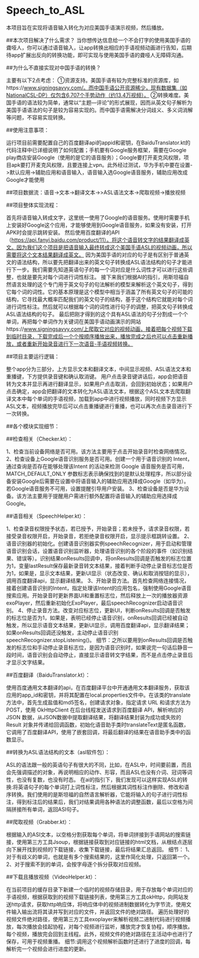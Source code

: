 # Speech_to_ASL
本项目旨在实现将语音输入转化为对应美国手语演示视频，然后播放。

##本次项目解决了什么需求？
当你想传达信息给一个不会打字的使用美国手语的聋哑人，你可以通过语音输入，让app转换出相应的手语视频动画进行告知，后期待app扩展出反向的转换功能，即可实现与使用美国手语的聋哑人无障碍沟通。

##为什么不直接实现对中国手语的转换？

主要有以下2点考虑：
①资源支持。美国手语有较为完整标准的资源库，如https://www.signingsavvy.com/。而中国手语公开资源稀少，现有数据集（如NationalCSL-DP）仅包含6,707个手势动作（约13.4万视频）。
②转换难度。美国手语的语法较为简单，通常以“主题—评论”的形式展现，因而从英文句子解析为美国手语语法的句子是较为容易实现的。而中国手语需解决分词歧义、多义词消解等问题，不容易实现转换。

##使用注意事项：

运行项目前需要配置自己的百度翻译api的appid和密钥，在BaiduTranslator.kt的代码注释中已详细说明了如何配置；手机要有Google服务框架，需要在Google play商店安装Google（使用的是它的语音服务）；Google要打开麦克风权限，项目apk要打开麦克风权限，且要连接上vpn。此外经过测试，华为手机中要在设置->默认应用->辅助应用和语音输入，语音输入选Google语音服务，辅助应用改成Google才能使用

##项目数据流：语音→文本→翻译文本→>ASL语法文本→爬取视频->播放视频

##项目整体实现流程：

首先将语音输入转成文字，这里统一使用了Google的语音服务。使用时需要手机上安装好Google这个应用，才能够使用到Google语音服务，如果没有安装，打开APK时会提示跳转安装。
然后使用百度翻译的API（https://api.fanyi.baidu.com/product/11）。将这个语音转文字的结果翻译成英文。因为我们这个项目是把语音输入最终转成这个美国手语ASL的视频动画，所以需要将这个文本结果翻译成英文。
因为美国手语的对应的句子是有区别于普通英文的语法结构，所以要先把翻译出来的英文句子转换成ASL语法结构的句子才能进行下一步。我们需要先知道英语句子的每一个词对应是什么词性才可以进行这些调整，也就是要先对每个词进行词性标注。
接下来我们根据AI的指引，用斯坦福自然语言处理的这个专门用于英文句子的句法解析的模型来解析这个英文句子，得到它每个词的词性。它的基本原理是这个模型中相当于涵盖了所有英文句子的可能的结构，它寻找最大概率匹配我们的英文句子的结构，基于这个结构它就能对每个词进行词性标注。然后就可以根据每个词的词性进行句子的调整，把英文句子转换成ASL语法结构的句子。
最后把刚才得到的这个具有ASL语法的句子分割成一个个单词，再把每个单词作为关键词在美国手语动画演示的网站https://www.signingsavvy.com/上爬取它对应的视频动画，接着把每个视频下载到临时目录，下载完成后一个个按顺序播放出来，播放完成之后也可以点击重新播放，或者重新开始录音进行下一次语音-手语视频转换。

##项目主要运行逻辑：

整个app分为三部分，上方显示文本和翻译文本，中间显示视频、ASL语法文本和重播键，下方提供录音键和确认取消键。
用户点击录音键讲话后，app会把语音转为文本并显示再进行翻译显示，如果用户点击取消，会回到初始状态；如果用户点击确定，app会把翻译的文本转化为ASL语法文本，根据这个ASL文本去爬取翻译文本中每个单词的手语视频，加载到app中进行视频播放，同时视频下方显示ASL文本，视频播放完毕后可以点击重播键进行重播，也可以再次点击录音进行下一次转换。


##各个模块实现细节：

##检查相关（Checker.kt）：

1、检查当前设备网络是否可用。该方法主要用于点击开始录音时检查网络情况。
2、检查设备上Google语音识别服务是否可用。创建一个用于语音识别的 Intent，通过查询是否存在能够处理该Intent 的活动来检测 Google 语音服务是否可用，MATCH_DEFAULT_ONLY 参数标志表示确保找到的是默认处理程序，所以部分设备安装Google后需要在设置中将语音输入的辅助应用选择成Google（如华为）。若Google语音服务不可用，设置提醒引导用户安装。
3、检查设备是否是华为设备。该方法主要用于提醒用户需进行额外配置将语音输入的辅助应用选择成Google。


##语音相关（SpeechHelper.kt）：

1、检查录音权限授予状态，若已授予，开始录音；若未授予，请求录音权限，若接受录音权限开启，开始录音，若拒绝录音权限开启，显示提示框跳转设置。
2、语音识别器的初始化。创建语音识别器实例speechRecognizer，用于启动和管理语音识别会话，设置语音识别监听器，处理语音识别的各个阶段的事件（如识别结果、错误等）。识别结果onResults回调中，将onResults回调是否触发的标志位置为1，变量lastResult保存最新录音转文本结果，接着判断手动停止录音标志位是否为1，如果是，显示文本结果，更新UI显示（状态改变、确认和取消按钮的显示），调用百度翻译api，显示翻译结果。
3、开始录音方法。首先检查网络连接情况，接着创建语音识别的Intent，指定处理该Intent的应用包名，强制使用Google语音搜索应用。开始录音时更新界面UI和重置标志位，然后释放上一次的播放器资源exoPlayer，然后重新初始化ExoPlayer，最后speechRecognizer启动语音识别。
4、停止录音方法。改变对应标志位，更新UI，判断onResults回调是否触发的标志位是否为1，如果是，表明已经停止语音识别，onResults回调已经被自动触发，所以显示语音文本结果，更新UI显示，调用百度翻译api，显示翻译结果；如果onResults回调还没触发，主动停止语音识别speechRecognizer.stopListening()。
细节：之所以要用到onResults回调是否触发的标志位和手动停止录音标志位，是因为语音识别时，如果说完一句话后静音一段时间，语音识别会自动停止，直接显示语音转文字结果，而不是点击停止录音后才显示文字结果。


##百度翻译（BaiduTranslator.kt）：

使用百度通用文本翻译的api，在百度翻译平台中开通通用文本翻译服务，获取该应用的app_id和密钥，并将其配置在local.properties文件中。在该类的translate方法中，首先生成盐值和md5签名，创建请求对象，指定请求 URL 和请求方法为 POST，使用 OkHttpClient 在后台线程发送请求到百度翻译 API，解析响应的 JSON 数据，从JSON数据中提取翻译结果，将翻译结果封装为成功或失败的 Result 对象并传递给回调函数，初始化语音助手类时translateText是匿名函数，它调用了百度翻译API，使用了嵌套回调，将最后翻译的结果在语音助手类中的函数显示。

##转换为ASL语法结构的文本（asl软件包）：

ASL的语法跟一般的英语句子有很大的不同，比如，在ASL中，时间要前置，而且会先强调描述的对象，再说明相应的动作、形容，而且ASL也没有介词、冠词等词性，也没有复数，也没有时态。
在ai的指引下，我们发现可以这样实现ASL的转换:将英语句子的每个单词打上词性标注，然后根据其词性标注作删除、修改和语序转换。我们使用的是斯坦福的自然语言解析器，它能将输入的句子进行词性标注，得到标注后的结果后，我们对结果调用各种语法的调整函数，最后以空格为间隔拼接所有单词，返回ASI句子。


##爬取视频（Grabber.kt）：

根据输入的ASI文本，以空格分割获取每个单词，将单词拼接到手语网站的搜索链接，使用第三方工具Jsoup，根据链接获取到对应链接的html文档，从根结点逐层向下展开找到视频的下载链接，收集下载链接，最后将结果汇总返回。
细节：
1、对于有歧义的单词，也就是有多个搜索结果的，这里作简化处理，只返回第一个。
2、对于搜索不到的单词，会按字母逐个拆分获取对应视频。

##下载且播放视频（VideoHelper.kt）：

在当前项目的缓存目录下新建一个临时的视频存储目录，用于存放每个单词对应的手语视频，根据获取到的视频下载链接列表，使用第三方工具okHttp，向网站发送http请求，获取http响应体，将响应体中的视频进制数据转化为字节流，使用文件输入输出流将其读并写到对应的文件，并返回文件的绝对路径。
遍历处理好的视频文件绝对路径，使用第三方工具exoplayer来解析视频二进制代码进行视频播放，每次播放会挂起协程，对每个视频进行监听，播放完才恢复协程，顺序播放。
每个视频，播放完会回到主线程。此外，视频文件的绝对路径在主活动中也进行了保存，可用于视频重播。
细节:调用这个视频解析函数时还进行了进度的回调，每解析完一个视频会进行进度的更新。

